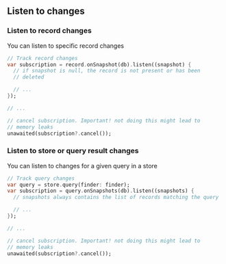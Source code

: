 ## Listen to changes

### Listen to record changes

You can listen to specific record changes

```dart
// Track record changes
var subscription = record.onSnapshot(db).listen((snapshot) {
  // if snapshot is null, the record is not present or has been
  // deleted

  // ...
});

// ...

// cancel subscription. Important! not doing this might lead to
// memory leaks
unawaited(subscription?.cancel());
```


### Listen to store or query result changes

You can listen to changes for a given query in a store

```dart
// Track query changes
var query = store.query(finder: finder);
var subscription = query.onSnapshots(db).listen((snapshots) {
  // snapshots always contains the list of records matching the query

  // ...
});

// ...

// cancel subscription. Important! not doing this might lead to
// memory leaks
unawaited(subscription?.cancel());
```
